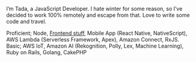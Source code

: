 I’m Tada, a JavaScript Developer. I hate winter for some reason, so I’ve decided to work 100% remotely and escape from that. Love to write some code and travel.

Proficient; Node, <a href="https://github.com/okmttdhr/frontend-libraries" target="\_blank">Frontend stuff</a>, Mobile App (React Native, NativeScript), AWS Lambda (Serverless Framework, Apex), Amazon Connect, RxJS.
<br>
Basic; AWS IoT, Amazon AI (Rekognition, Polly, Lex, Machine Learning), Ruby on Rails, Golang, CakePHP
